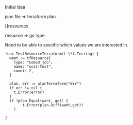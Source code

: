 Initial idea

json file => terraform plan

[]resources

resource => go type

Need to be able to specific which values we are interested in.


```
func TestResourceTerraform(t \*t.Testing) {
  want := tfResource{
    type: "nomad_job",
    name: "unit-test",
    count: 2,
  }

  plan, err := planTerraform("dir")
  if err != nil {
    t.Error(error)
  }
  if !plan.Equal(want, got) {
        t.Error(plan.Diff(want,got))
    }

}
```
